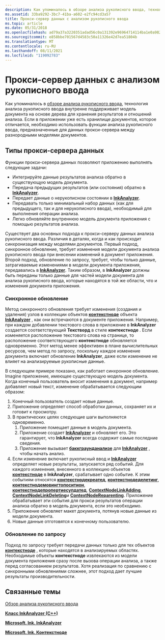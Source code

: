 ```yaml
---
description: Как упоминалось в обзоре анализа рукописного ввода, технология анализа рукописного ввода внутренне поддерживает модель документа на основе дерева для хранения результатов и отношений анализа.
ms.assetid: 33ba9292-3bc7-41ba-a602-e2fc94cd3a57
title: Прокси-сервер данных с анализом рукописного ввода
ms.topic: article
ms.date: 05/31/2018
ms.openlocfilehash: ad79a37a3220351adad56c0a131392e96964714114ba1e0a982833b07bc85077
ms.sourcegitcommit: e858bbe701567d4583c50a11326e42d7ea51804b
ms.translationtype: MT
ms.contentlocale: ru-RU
ms.lasthandoff: 08/11/2021
ms.locfileid: "119092783"
---
```

# <a name="data-proxy-with-ink-analysis"></a>Прокси-сервер данных с анализом рукописного ввода

Как упоминалось в [обзоре анализа рукописного ввода](ink-analysis-overview.md), технология анализа рукописного ввода внутренне поддерживает модель документа на основе дерева для хранения результатов и отношений анализа. Если в приложении уже есть хранилище документов, которое отличается, необходимо использовать функции анализа рукописного ввода, предназначенные для данных прокси-сервера между разнородными моделями документов.

## <a name="types-of-data-proxy"></a>Типы прокси-сервера данных

Функции прокси-сервера данных позволяют приложению выполнять следующие задачи:

-   Интегрируйте данные результатов анализа обратно в существующую модель документа.
-   Передача предыдущих результатов (или состояния) обратно в [**InkAnalyzer**](inkanalyzer.md).
-   Передает данные о нерукописном состоянии в [**InkAnalyzer**](inkanalyzer.md).
-   Передавать только минимальный набор данных (как для предыдущего, так и для нерукописного ввода), необходимый для выполнения операции анализа.
-   Легко обновляйте внутреннюю модель документа приложения с помощью результатов анализа.

Существует два основных подхода к прокси-серверу данных анализа рукописного ввода. Различия в деталях, когда и как происходит синхронизация между моделями документов. Первый подход, синхронное обновление, требует изменения модели документа анализа рукописного ввода при внесении изменений в документ приложения. Второй подход, обновление по запросу, требует, чтобы только данные, затрагиваемые изменениями в модели документа приложения, передавались в [**InkAnalyzer**](inkanalyzer.md). Таким образом, в **InkAnalyzer** должны быть переданы только данные для частей модели документа для анализа рукописного ввода, которые находятся в той же области, что и изменения документа приложения.

### <a name="synchronous-update"></a>Синхронное обновление

Метод синхронного обновления требует изменения (создания и удаления) узлов в коллекции объектов [**контекстноде**](icontextnode.md) объекта [**InkAnalyzer**](inkanalyzer.md) , как они встречаются в документе приложения. Например, при каждом добавлении текстового слова в приложение в **InkAnalyzer** создается соответствующий **Текстворд** в стиле **контекстноде** . Если изменяется расположение текстового слова на странице, то расположение соответствующего **контекстноде** обновляется одновременно. Этот метод менее эффективен в плане вычислительных ресурсов, чем метод по запросу, поскольку каждое изменение документа включает обновление **InkAnalyzer**, даже если изменение не влияет на анализируемые рукописные данные.

В следующем примере показано, как работает синхронное обновление. Imagine приложение, имеющее существующую модель документа. Когда конечный пользователь вносит изменения в документ, например добавляет новый текст, изменение обрабатывается следующим образом:

1.  Конечный пользователь создает новые данные.
2.  Приложение определяет способ обработки данных, сохраняет их и готовит к просмотру.
3.  В практических целях следующие шаги выполняются одновременно.
    1.  Приложение помещает данные в модель документа.
    2.  Приложение создает [**InkAnalyzer**](inkanalyzer.md) и обновляет его. Это гарантирует, что **InkAnalyzer** всегда содержит самые последние сведения.
    3.  Приложение вызывает [**баккграунданализе**](iinkanalyzer-backgroundanalyze.md) для [**InkAnalyzer**](inkanalyzer.md) , чтобы начать анализ.
4.  Если изменение включает рукописный ввод и [**InkAnalyzer**](inkanalyzer.md) определяет новые результаты, запускается ряд событий. Для каждого изменения, внесенного в коллекцию объектов [**контекстноде**](icontextnode.md) в **InkAnalyzer**, срабатывает одно событие. К этим событиям относятся [**контекстнодекреатед**](-ianalysisproxyevents-contextnodecreated.md), [**контекстнодеделетинг**](-ianalysisproxyevents-contextnodedeleting.md), [**контекстнодемовингтопоситион**](-ianalysisproxyevents-contextnodemovingtoposition.md), [**контекстнодепропертиесупдатед**](-ianalysisproxyevents-contextnodepropertiesupdated.md), [**ContextNodeLinkAdding**](-ianalysisproxyevents-contextnodelinkadding.md), [**ContextNodeLinkDeleting**](-ianalysisproxyevents-contextnodelinkdeleting.md)и [**ContextNodeReparenting**](-ianalysisproxyevents-contextnodereparenting.md). Приложение обрабатывает эти события для прокси результатов операции анализа обратно в модель документа, если это необходимо.
5.  Приложение обновляет макет документа, потянув новые данные из модели документа.
6.  Новые данные отготовятся к конечному пользователю.

### <a name="on-demand-update"></a>Обновление по запросу

Подход по запросу требует передачи данных только для тех объектов [**контекстноде**](icontextnode.md) , которые находятся в анализируемых областях. Необходимые объекты **контекстноде** извлекаются из модели документа приложения сразу после вызова операции анализа, а также перед согласованием результатов. Хотя реализация по сравнению с синхронными обновлениями сложнее, этот подход дает лучшие результаты производительности.

## <a name="related-topics"></a>Связанные темы

<dl> <dt>

[Обзор анализа рукописного ввода](ink-analysis-overview.md)
</dt> <dt>

[**Класс InkAnalyzer (C++)**](inkanalyzer.md)
</dt> <dt>

[**Microsoft. Ink. InkAnalyzer**](/previous-versions/ms583671(v=vs.100))
</dt> <dt>

[**Microsoft. Ink. Контекстноде**](/previous-versions/ms551996(v=vs.100))
</dt> </dl>

 

 
